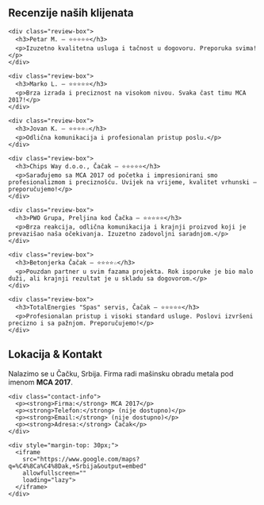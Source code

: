 <!-- Recenzije sekcija -->
<section id="recenzije">
  <div class="container">
    <h2>Recenzije naših klijenata</h2>

    <div class="review-box">
      <h3>Petar M. – ⭐⭐⭐⭐⭐</h3>
      <p>Izuzetno kvalitetna usluga i tačnost u dogovoru. Preporuka svima!</p>
    </div>

    <div class="review-box">
      <h3>Marko L. – ⭐⭐⭐⭐⭐</h3>
      <p>Brza izrada i preciznost na visokom nivou. Svaka čast timu MCA 2017!</p>
    </div>

    <div class="review-box">
      <h3>Jovan K. – ⭐⭐⭐⭐☆</h3>
      <p>Odlična komunikacija i profesionalan pristup poslu.</p>
    </div>

    <div class="review-box">
      <h3>Chips Way d.o.o., Čačak – ⭐⭐⭐⭐⭐</h3>
      <p>Sarađujemo sa MCA 2017 od početka i impresionirani smo profesionalizmom i preciznošću. Uvijek na vrijeme, kvalitet vrhunski – preporučujemo!</p>
    </div>

    <div class="review-box">
      <h3>PWO Grupa, Preljina kod Čačka – ⭐⭐⭐⭐⭐</h3>
      <p>Brza reakcija, odlična komunikacija i krajnji proizvod koji je prevazišao naša očekivanja. Izuzetno zadovoljni saradnjom.</p>
    </div>

    <div class="review-box">
      <h3>Betonjerka Čačak – ⭐⭐⭐⭐☆</h3>
      <p>Pouzdan partner u svim fazama projekta. Rok isporuke je bio malo duži, ali krajnji rezultat je u skladu sa dogovorom.</p>
    </div>

    <div class="review-box">
      <h3>TotalEnergies "Spas" servis, Čačak – ⭐⭐⭐⭐⭐</h3>
      <p>Profesionalan pristup i visoki standard usluge. Poslovi izvršeni precizno i sa pažnjom. Preporučujemo!</p>
    </div>
  </div>
</section>

<!-- Lokacija i kontakt -->
<section id="lokacija">
  <div class="container">
    <h2>Lokacija & Kontakt</h2>
    <p>Nalazimo se u Čačku, Srbija. Firma radi mašinsku obradu metala pod imenom <strong>MCA 2017</strong>.</p>

    <div class="contact-info">
      <p><strong>Firma:</strong> MCA 2017</p>
      <p><strong>Telefon:</strong> (nije dostupno)</p>
      <p><strong>Email:</strong> (nije dostupno)</p>
      <p><strong>Adresa:</strong> Čačak</p>
    </div>

    <div style="margin-top: 30px;">
      <iframe
        src="https://www.google.com/maps?q=%C4%8Ca%C4%8Dak,+Srbija&output=embed"
        allowfullscreen=""
        loading="lazy">
      </iframe>
    </div>
  </div>
</section>

